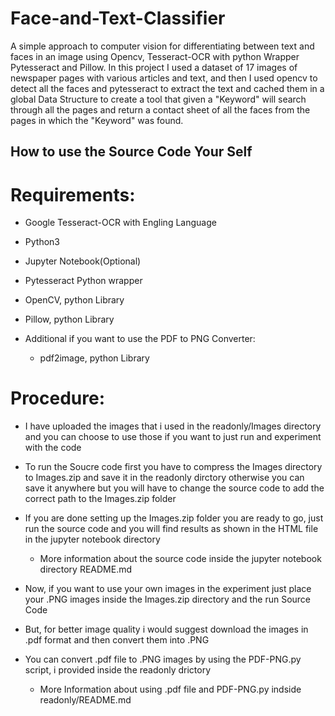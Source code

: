 # Face-and-Text-Classifier

A simple approach to computer vision for differentiating between text and faces in an image using Opencv, Tesseract-OCR with python Wrapper Pytesseract and Pillow. In this project I used a dataset of 17 images of newspaper pages with various articles and text, and then I used opencv to detect all the faces and pytesseract to extract the text and cached them in a global Data Structure to create a tool that given a "Keyword" will search through all the pages and return a contact sheet of all the faces from the pages in which the "Keyword" was found.

## How to use the Source Code Your Self

# Requirements:

   * Google Tesseract-OCR with Engling Language
   
   * Python3
   
   * Jupyter Notebook(Optional)
   
   * Pytesseract Python wrapper
   
   * OpenCV, python Library
   
   * Pillow, python Library
   
   * Additional if you want to use the PDF to PNG Converter:
     * pdf2image, python Library
     
 # Procedure:
   
   * I have uploaded the images that i used in the readonly/Images directory and you can choose to use those if you want to just run and experiment with the code
   
   * To run the Soucre code first you have to compress the Images directory to Images.zip and save it in the readonly dirctory otherwise you can save it anywhere but you will have to change the source code to add the correct path to the Images.zip folder
   
   * If you are done setting up the Images.zip folder you are ready to go, just run the source code and you will find results as shown in the HTML file in the jupyter notebook directory
     
     * More information about the source code inside the jupyter notebook directory README.md
   
   * Now, if you want to use your own images in the experiment just place your .PNG images inside the Images.zip directory and the run Source Code
   
   * But, for better image quality i would suggest download the images in .pdf format and then convert them into .PNG
   
   * You can convert .pdf file to .PNG images by using the PDF-PNG.py script, i provided inside the readonly drictory
     
     * More Information about using .pdf file and PDF-PNG.py indside readonly/README.md
